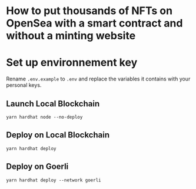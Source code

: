 # How to put thousands of NFTs on OpenSea with a smart contract and without a minting website

# Set up environnement key

Rename `.env.example` to `.env` and replace the variables it contains with your personal keys.

## Launch Local Blockchain

```
yarn hardhat node --no-deploy
```

## Deploy on Local Blockchain

```
yarn hardhat deploy
```

## Deploy on Goerli

```
yarn hardhat deploy --network goerli
```